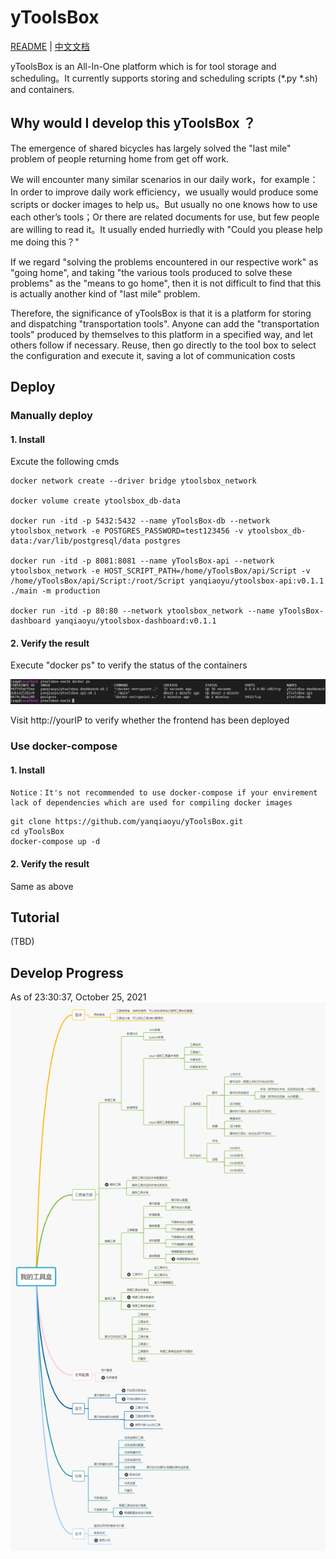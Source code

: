 # yToolsBox

[README](README_en.md) | [中文文档](README.md)

yToolsBox is an All-In-One platform which is for tool storage and scheduling。It currently supports storing and scheduling scripts (*.py *.sh) and containers.

## Why would I develop this yToolsBox ？

The emergence of shared bicycles has largely solved the "last mile" problem of people returning home from get off work.

We will encounter many similar scenarios in our daily work，for example：In order to improve daily work efficiency，we usually would produce some scripts or docker images to help us。But usually no one knows how to use each other’s tools；Or there are related documents for use, but few people are willing to read it。It usually ended hurriedly with "Could you please help me doing this？"

If we regard "solving the problems encountered in our respective work" as "going home", and taking "the various tools produced to solve these problems" as the "means to go home", then it is not difficult to find that this is actually another kind of "last mile" problem.

Therefore, the significance of yToolsBox is that it is a platform for storing and dispatching "transportation tools". Anyone can add the "transportation tools" produced by themselves to this platform in a specified way, and let others follow if necessary. Reuse, then go directly to the tool box to select the configuration and execute it, saving a lot of communication costs

## Deploy

### Manually deploy

#### 1. Install

Excute the following cmds

```shell
docker network create --driver bridge ytoolsbox_network

docker volume create ytoolsbox_db-data

docker run -itd -p 5432:5432 --name yToolsBox-db --network ytoolsbox_network -e POSTGRES_PASSWORD=test123456 -v ytoolsbox_db-data:/var/lib/postgresql/data postgres

docker run -itd -p 8081:8081 --name yToolsBox-api --network ytoolsbox_network -e HOST_SCRIPT_PATH=/home/yToolsBox/api/Script -v /home/yToolsBox/api/Script:/root/Script yanqiaoyu/ytoolsbox-api:v0.1.1  ./main -m production

docker run -itd -p 80:80 --network ytoolsbox_network --name yToolsBox-dashboard yanqiaoyu/ytoolsbox-dashboard:v0.1.1
```

#### 2. Verify the result

Execute "docker ps" to verify the status of the containers

![manu_deploy](/doc/pic/manu_deploy1.png)

Visit http://yourIP to verify whether the frontend has been deployed

### Use docker-compose

#### 1. Install

```shell
Notice：It's not recommended to use docker-compose if your envirement lack of dependencies which are used for compiling docker images 
```

```shell
git clone https://github.com/yanqiaoyu/yToolsBox.git
cd yToolsBox
docker-compose up -d
```

#### 2. Verify the result

Same  as above

## Tutorial

(TBD)

## Develop Progress

As of 23:30:37, October 25, 2021
![developProgress](/doc/pic/developProgress.png)
